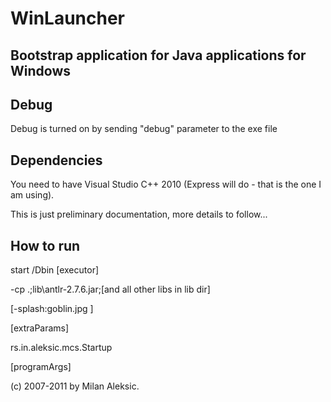 WinLauncher
=======

Bootstrap application for Java applications for Windows
------------------------------------------------------------

Debug
------------------------------------------------------------

Debug is turned on by sending "debug" parameter to the exe file

Dependencies
------------------------------------------------------------

You need to have Visual Studio C++ 2010 (Express will do - that is the one I am using).


This is just preliminary documentation, more details to follow...


How to run
------------------------------------------------------------
start /Dbin [executor]

-cp .;lib\antlr-2.7.6.jar;[and all other libs in lib dir]

[-splash:goblin.jpg ]

[extraParams]

rs.in.aleksic.mcs.Startup

[programArgs]


(c) 2007-2011 by Milan Aleksic.
